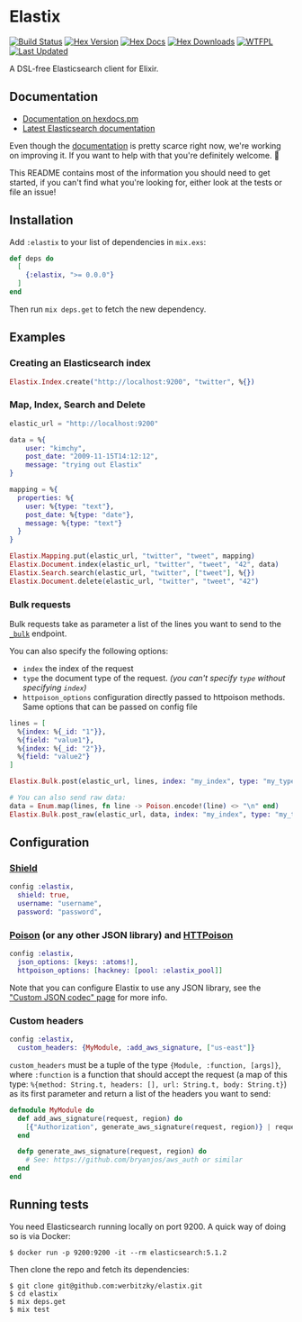 # Elastix

[![Build Status](https://travis-ci.org/werbitzky/elastix.svg)](https://travis-ci.org/werbitzky/elastix)
[![Hex Version](https://img.shields.io/hexpm/v/elastix.svg)](https://hex.pm/packages/elastix)
[![Hex Docs](https://img.shields.io/badge/hex-docs-lightgreen.svg)](https://hexdocs.pm/elastix/)
[![Hex Downloads](https://img.shields.io/hexpm/dt/elastix.svg)](https://hex.pm/packages/elastix)
[![WTFPL](https://img.shields.io/badge/license-WTFPL-brightgreen.svg?style=flat)](https://www.tldrlegal.com/l/wtfpl)
[![Last Updated](https://img.shields.io/github/last-commit/werbitzky/elastix.svg)](https://github.com/werbitzky/elastix/commits/master)

A DSL-free Elasticsearch client for Elixir.

## Documentation

* [Documentation on hexdocs.pm](https://hexdocs.pm/elastix/)
* [Latest Elasticsearch documentation](https://www.elastic.co/guide/en/elasticsearch/reference/current/index.html)

Even though the [documentation](https://hexdocs.pm/elastix/) is pretty scarce right now, we're working on improving it. If you want to help with that you're definitely welcome. 🤗

This README contains most of the information you should need to get started, if you can't find what you're looking for, either look at the tests or file an issue!

## Installation

Add `:elastix` to your list of dependencies in `mix.exs`:

```elixir
def deps do
  [
    {:elastix, ">= 0.0.0"}
  ]
end
```

Then run `mix deps.get` to fetch the new dependency.

## Examples

### Creating an Elasticsearch index

```elixir
Elastix.Index.create("http://localhost:9200", "twitter", %{})
```

### Map, Index, Search and Delete

```elixir
elastic_url = "http://localhost:9200"

data = %{
    user: "kimchy",
    post_date: "2009-11-15T14:12:12",
    message: "trying out Elastix"
}

mapping = %{
  properties: %{
    user: %{type: "text"},
    post_date: %{type: "date"},
    message: %{type: "text"}
  }
}

Elastix.Mapping.put(elastic_url, "twitter", "tweet", mapping)
Elastix.Document.index(elastic_url, "twitter", "tweet", "42", data)
Elastix.Search.search(elastic_url, "twitter", ["tweet"], %{})
Elastix.Document.delete(elastic_url, "twitter", "tweet", "42")
```

### Bulk requests

Bulk requests take as parameter a list of the lines you want to send to the [`_bulk`](https://www.elastic.co/guide/en/elasticsearch/reference/current/docs-bulk.html) endpoint.

You can also specify the following options:

* `index` the index of the request
* `type` the document type of the request. *(you can't specify `type` without specifying `index`)*
* `httpoison_options` configuration directly passed to httpoison methods. Same options that can be passed on config file

```elixir
lines = [
  %{index: %{_id: "1"}},
  %{field: "value1"},
  %{index: %{_id: "2"}},
  %{field: "value2"}
]

Elastix.Bulk.post(elastic_url, lines, index: "my_index", type: "my_type", httpoison_options: [timeout: 180_000])

# You can also send raw data:
data = Enum.map(lines, fn line -> Poison.encode!(line) <> "\n" end)
Elastix.Bulk.post_raw(elastic_url, data, index: "my_index", type: "my_type")
```

## Configuration

### [Shield](https://www.elastic.co/products/shield)

```elixir
config :elastix,
  shield: true,
  username: "username",
  password: "password",
```

### [Poison](https://github.com/devinus/poison) (or any other JSON library) and [HTTPoison](https://github.com/edgurgel/httpoison)

```elixir
config :elastix,
  json_options: [keys: :atoms!],
  httpoison_options: [hackney: [pool: :elastix_pool]]
```

Note that you can configure Elastix to use any JSON library, see the ["Custom JSON codec" page](https://hexdocs.pm/elastix/custom-json-codec.html) for more info.

### Custom headers

```elixir
config :elastix,
  custom_headers: {MyModule, :add_aws_signature, ["us-east"]}
```

`custom_headers` must be a tuple of the type `{Module, :function, [args]}`, where `:function` is a function that should accept the request (a map of this type: `%{method: String.t, headers: [], url: String.t, body: String.t}`) as its first parameter and return a list of the headers you want to send:

```elixir
defmodule MyModule do
  def add_aws_signature(request, region) do
    [{"Authorization", generate_aws_signature(request, region)} | request.headers]
  end

  defp generate_aws_signature(request, region) do
    # See: https://github.com/bryanjos/aws_auth or similar
  end
end
```

## Running tests

You need Elasticsearch running locally on port 9200. A quick way of doing so is via Docker:

```
$ docker run -p 9200:9200 -it --rm elasticsearch:5.1.2
```

Then clone the repo and fetch its dependencies:

```
$ git clone git@github.com:werbitzky/elastix.git
$ cd elastix
$ mix deps.get
$ mix test
```
